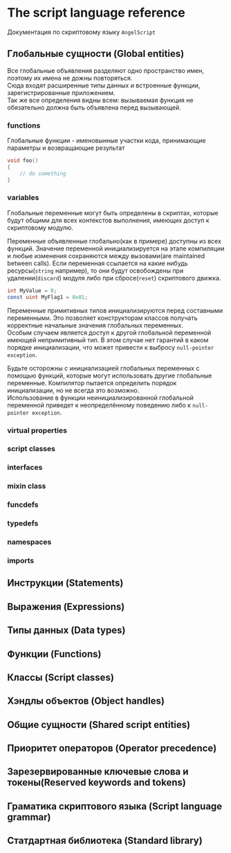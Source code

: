 # The script language reference

Документация по скриптовому языку `AngelScript`

## Глобальные сущности (Global entities)

Все глобальные объявления разделяют одно пространство имен, поэтому их имена не дожны повторяться.  
Сюда входят расширенные типы данных и встроенные функции, зарегистрированные приложением.  
Так же все определения видны всем: вызываемая функция не обязательно должна быть объявлена перед вызывающей.

### functions

Глобальные функции - именовынные участки кода, принимающие параметры и возвращающие результат

```d
void foo()
{
    // do something
}
```

### variables

Глобальные переменные могут быть определены в скриптах, которые будут общими для всех контекстов выполнения, имеющих доступ к скриптовому модулю.

Переменные объявленные глобально(как в примере) доступны из всех функций. Значение переменной инициализируется на этапе компиляции и любые изменения сохраняются между вызовами(are maintained between calls). Если переменная ссылается на какие нибудь ресурсы(`string` например), то они будут освобождены при удалении(`discard`) модуля либо при сбросе(`reset`) скриптового движка.

```d
int MyValue = 0;
const uint MyFlag1 = 0x01;
```

Переменные примитивных типов инициализируются перед составными переменными. Это позволяет конструкторам классов получать корректные начальные значения глобальных переменных.  
Особым случаем является доступ к другой глобальной переменной имеющей непримитивный тип. В этом случае нет гарантий в каком порядке инициализации, что может привести к выбросу `null-pointer exception`.

Будьте осторожны с инициализацией глобальных переменных с помощью функций, которые могут использовать другие глобальные переменные. Компилятор пытается определить порядок инициализации, но не всегда это возможно.  
Использование в функции неинициализированной глобальной переменной приведет к неопределённому поведению либо к `null-pointer exception`.

### virtual properties
### script classes
### interfaces
### mixin class
### funcdefs
### typedefs
### namespaces
### imports

## Инструкции (Statements)

## Выражения (Expressions)

## Типы данных (Data types)

## Функции (Functions)

## Классы (Script classes)

## Хэндлы объектов (Object handles)

## Общие сущности (Shared script entities)

## Приоритет операторов (Operator precedence)

## Зарезервированные ключевые слова и токены(Reserved keywords and tokens)

## Граматика скриптового языка (Script language grammar)

## Статдартная библиотека (Standard library)